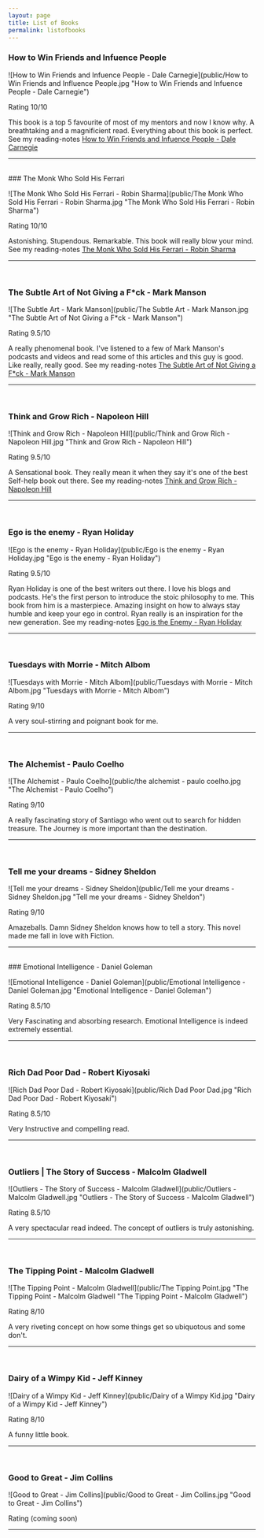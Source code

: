 ```yaml
---
layout: page
title: List of Books
permalink: listofbooks
---
```


<!--
<p class="message">
  Hey therefefsdf! This page is included as an example. Feel free to customize it for your own use upon downloading. Carry on!
</p>
<br/>-->

### How to Win Friends and Infuence People

![How to Win Friends and Infuence People - Dale Carnegie](public/How to Win Friends and Influence People.jpg "How to Win Friends and Infuence People - Dale Carnegie")


Rating 10/10   

 This book is a top 5 favourite of most of my mentors and now I know why. A breathtaking and a magnificient read. Everything about this book is perfect.
 See my reading-notes [How to Win Friends and Infuence People - Dale Carnegie](https://alamgirqazi.github.io/blog/HowToWinFriendsandInfluencePeople)

<hr>

<br/>
### The Monk Who Sold His Ferrari

![The Monk Who Sold His Ferrari - Robin Sharma](public/The Monk Who Sold His Ferrari - Robin Sharma.jpg "The Monk Who Sold His Ferrari - Robin Sharma")

Rating 10/10  

Astonishing. Stupendous. Remarkable. This book will really blow your mind. See my reading-notes [The Monk Who Sold His Ferrari - Robin Sharma](https://alamgirqazi.github.io/blog/TheMonkWhoSoldHisFerrari)
<hr>

<br/>

### The Subtle Art of Not Giving a F*ck - Mark Manson

![The Subtle Art - Mark Manson](public/The Subtle Art - Mark Manson.jpg "The Subtle Art of Not Giving a F*ck - Mark Manson")

Rating 9.5/10

A really phenomenal book. I've listened to a few of Mark Manson's podcasts and videos and read some of this articles and this guy is good. Like really, really good. 
See my reading-notes [The Subtle Art of Not Giving a F*ck - Mark Manson](https://alamgirqazi.github.io/blog/MarkManson)


<hr>
<br/>

### Think and Grow Rich - Napoleon Hill

![Think and Grow Rich - Napoleon Hill](public/Think and Grow Rich - Napoleon Hill.jpg "Think and Grow Rich - Napoleon Hill")

Rating 9.5/10

A Sensational book. They really mean it when they say it's one of the best Self-help book out there.
See my reading-notes [Think and Grow Rich - Napoleon Hill](https://alamgirqazi.github.io/blog/ThinkAndGrowRich)
<hr>
<br/>


### Ego is the enemy - Ryan Holiday

![Ego is the enemy - Ryan Holiday](public/Ego is the enemy - Ryan Holiday.jpg "Ego is the enemy - Ryan Holiday")

Rating 9.5/10

Ryan Holiday is one of the best writers out there. I love his blogs and podcasts. He's the first person to introduce the stoic philosophy to me. This book from him is a masterpiece. Amazing insight on how to always stay humble and keep your ego in control. Ryan really is an inspiration for the new generation. 
See my reading-notes [Ego is the Enemy - Ryan Holiday](https://alamgirqazi.github.io/blog/EgoIsTheEnemy)

<hr>

<br/>

### Tuesdays with Morrie - Mitch Albom

![Tuesdays with Morrie - Mitch Albom](public/Tuesdays with Morrie - Mitch Albom.jpg "Tuesdays with Morrie - Mitch Albom")

Rating 9/10

A very soul-stirring and poignant book for me.

<hr>
<br/>

### The Alchemist - Paulo Coelho

![The Alchemist - Paulo Coelho](public/the alchemist - paulo coelho.jpg "The Alchemist - Paulo Coelho")

Rating 9/10

A really fascinating story of Santiago who went out to search for hidden treasure. The Journey is more important than the destination.

<hr>
<br/>

### Tell me your dreams - Sidney Sheldon

![Tell me your dreams - Sidney Sheldon](public/Tell me your dreams - Sidney Sheldon.jpg "Tell me your dreams - Sidney Sheldon")

Rating 9/10

Amazeballs. Damn Sidney Sheldon knows how to tell a story. This novel made me fall in love with Fiction.

<hr>
<br/>
### Emotional Intelligence - Daniel Goleman

![Emotional Intelligence - Daniel Goleman](public/Emotional Intelligence - Daniel Goleman.jpg "Emotional Intelligence - Daniel Goleman")

Rating 8.5/10  

Very Fascinating and absorbing research. Emotional Intelligence is indeed extremely essential.
<hr>

<br/>

### Rich Dad Poor Dad - Robert Kiyosaki
![Rich Dad Poor Dad - Robert Kiyosaki](public/Rich Dad Poor Dad.jpg "Rich Dad Poor Dad - Robert Kiyosaki")

Rating 8.5/10  

Very Instructive and compelling read.
<hr>

<br/>

### Outliers | The Story of Success - Malcolm Gladwell

![Outliers - The Story of Success - Malcolm Gladwell](public/Outliers - Malcolm Gladwell.jpg "Outliers - The Story of Success - Malcolm Gladwell")

Rating 8.5/10

A very spectacular read indeed. The concept of outliers is truly astonishing.

<hr>
<br/>



### The Tipping Point - Malcolm Gladwell

![The Tipping Point - Malcolm Gladwell](public/The Tipping Point.jpg "The Tipping Point - Malcolm Gladwell "The Tipping Point - Malcolm Gladwell")

Rating 8/10

A very riveting concept on how some things get so ubiquotous and some don't.

<hr>
<br/>



### Dairy of a Wimpy Kid - Jeff Kinney

![Dairy of a Wimpy Kid - Jeff Kinney](public/Dairy of a Wimpy Kid.jpg "Dairy of a Wimpy Kid - Jeff Kinney")

Rating 8/10  

A funny little book.
<hr>

<br/>


### Good to Great - Jim Collins

![Good to Great - Jim Collins](public/Good to Great - Jim Collins.jpg "Good to Great - Jim Collins")

Rating (coming soon)


<hr>
<br/>



<!-- ### The Five People You Meet In Heaven - Mitch Albom

![The Five People You Meet In Heaven - Mitch Albom](public/the five people you meet in heaven - mitch albom.jpg "The Five People You Meet In Heaven - Mitch Albom")

Rating (coming soon)


<hr>
<br/> -->



<!-- ### The Compound Effect - Darren Hardy

![The Compound Effect - Darren Hardy](public/the compound effect - darren hardy.jpg "The Compound Effect - Darren Hardy")

Rating (coming soon)


<hr>
<br/> -->





<!--![How to Stop Worrying and Start Living - Dale Carnegie](public/How to Stop Worrying and Start Living.jpg "How to Stop Worrying and Start Living - Dale Carnegie")

Rating (coming soon)

<hr>
<br/>-->

<!--![Art of War - Sun Tzu](public/Art of War - Sun Tzu.jpg "Art of War - Sun Tzu")

Rating (coming soon)

<hr>
<br/>-->
